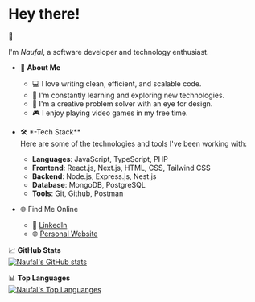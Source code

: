 <h1>Hey there!</h1> 👋

I'm _Naufal_, a software developer and technology enthusiast.<br/>

-   🚀 **About Me**
    -   💻 I love writing clean, efficient, and scalable code.
    -   🌱 I'm constantly learning and exploring new technologies.
    -   🎨 I'm a creative problem solver with an eye for design.
    -   🎮 I enjoy playing video games in my free time.
-   🛠️ \*-Tech Stack\*\*<br/>
    Here are some of the technologies and tools I've been working with:

    -   **Languages**: JavaScript, TypeScript, PHP
    -   **Frontend**: React.js, Next.js, HTML, CSS, Tailwind CSS
    -   **Backend**: Node.js, Express.js, Nest.js
    -   **Database**: MongoDB, PostgreSQL
    -   **Tools**: Git, Github, Postman

-   🌐 Find Me Online
    -   💼 [LinkedIn](https://www.linkedin.com/in/naufal-rafianto-4159a8206/)
    -   🌐 [Personal Website](https://mnr.vercel.app/)

📈 **GitHub Stats** <br/>
[![Naufal's GitHub stats](https://github-readme-stats.vercel.app/api?username=mnauff&show_icons=true&theme=graywhite)](https://github.com/mnauff/github-readme-stats)<br/>

📊 **Top Languages**<br/>
[![Naufal's Top Languanges](https://github-readme-stats.vercel.app/api/top-langs/?username=mnauff&layout=compact)](https://github.com/mnauff/github-readme-stats)
